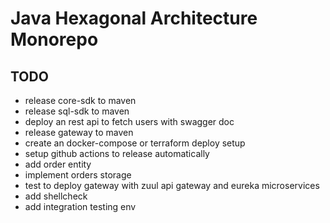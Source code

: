 # Java Hexagonal Architecture Monorepo

## TODO
- release core-sdk to maven
- release sql-sdk to maven
- deploy an rest api to fetch users with swagger doc
- release gateway to maven
- create an docker-compose or terraform deploy setup
- setup github actions to release automatically
- add order entity
- implement orders storage
- test to deploy gateway with zuul api gateway and eureka microservices
- add shellcheck
- add integration testing env
